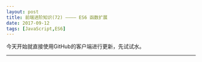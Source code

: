 ```yaml
---
layout: post
title: 前端进阶知识(72) ———— ES6 函数扩展
date: 2017-09-12
tags: [JavaScript,ES6]
---
```


今天开始就直接使用GitHub的客户端进行更新，先试试水。

------------------------------------------------------